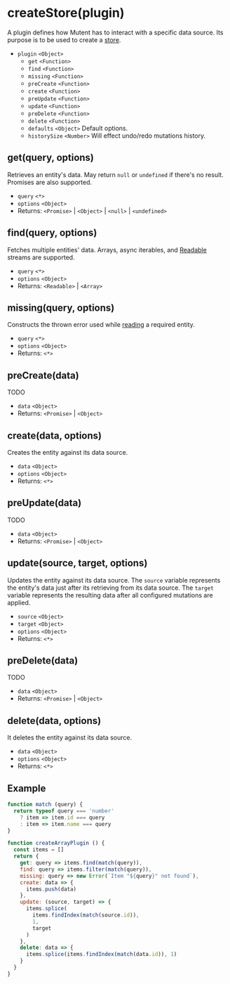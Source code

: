 # createStore(plugin)

A plugin defines how Mutent has to interact with a specific data source. Its purpose is to be used to create a [store](store.md).

- `plugin` `<Object>`
  - `get` `<Function>`
  - `find` `<Function>`
  - `missing` `<Function>`
  - `preCreate` `<Function>`
  - `create` `<Function>`
  - `preUpdate` `<Function>`
  - `update` `<Function>`
  - `preDelete` `<Function>`
  - `delete` `<Function>`
  - `defaults` `<Object>` Default options.
  - `historySize` `<Number>` Will effect undo/redo mutations history.

## get(query, options)

Retrieves an entity's data. May return `null` or `undefined` if there's no result. Promises are also supported.

- `query` `<*>`
- `options` `<Object>`
- Returns: `<Promise>` | `<Object>` | `<null>` | `<undefined>`

## find(query, options)

Fetches multiple entities' data. Arrays, async iterables, and [Readable](https://nodejs.org/api/stream.html#stream_implementing_a_readable_stream) streams are supported.

- `query` `<*>`
- `options` `<Object>`
- Returns: `<Readable>` | `<Array>`

## missing(query, options)

Constructs the thrown error used while [reading](store.md#readquery) a required entity.

- `query` `<*>`
- `options` `<Object>`
- Returns: `<*>`

## preCreate(data)

TODO

- `data` `<Object>`
- Returns: `<Promise>` | `<Object>`

## create(data, options)

Creates the entity against its data source.

- `data` `<Object>`
- `options` `<Object>`
- Returns: `<*>`

## preUpdate(data)

TODO

- `data` `<Object>`
- Returns: `<Promise>` | `<Object>`

## update(source, target, options)

Updates the entity against its data source. The `source` variable represents the entity's data just after its retrieving from its data source.  The `target` variable represents the resulting data after all configured mutations are applied.

- `source` `<Object>`
- `target` `<Object>`
- `options` `<Object>`
- Returns: `<*>`

## preDelete(data)

TODO

- `data` `<Object>`
- Returns: `<Promise>` | `<Object>`

## delete(data, options)

It deletes the entity against its data source.

- `data` `<Object>`
- `options` `<Object>`
- Returns: `<*>`

## Example

```javascript
function match (query) {
  return typeof query === 'number'
    ? item => item.id === query
    : item => item.name === query
}

function createArrayPlugin () {
  const items = []
  return {
    get: query => items.find(match(query)),
    find: query => items.filter(match(query)),
    missing: query => new Error(`Item "${query}" not found`),
    create: data => {
      items.push(data)
    },
    update: (source, target) => {
      items.splice(
        items.findIndex(match(source.id)),
        1,
        target
      )
    },
    delete: data => {
      items.splice(items.findIndex(match(data.id)), 1)
    }
  }
}
```
